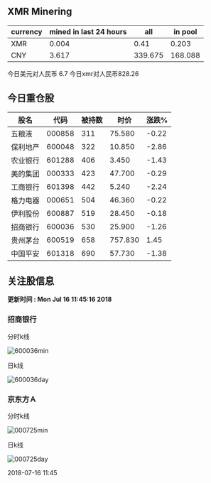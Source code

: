 ## XMR Minering

|currency|mined in last 24 hours|all|in pool|
|---|---|---|---|
|XMR|0.004|0.41|0.203|
|CNY|3.617|339.675|168.088|

今日美元对人民币 6.7	今日xmr对人民币828.26


## 今日重仓股 

|股名|代码|被持数|时价|涨跌%|
|---|---|---|---|---|
|五粮液|000858|311|75.580|-0.22|
|保利地产|600048|322|10.850|-2.86|
|农业银行|601288|406|3.450|-1.43|
|美的集团|000333|423|47.700|-0.29|
|工商银行|601398|442|5.240|-2.24|
|格力电器|000651|504|46.360|-0.22|
|伊利股份|600887|519|28.450|-0.18|
|招商银行|600036|530|25.900|-1.26|
|贵州茅台|600519|658|757.830|1.45|
|中国平安|601318|690|57.730|-1.38|

## 关注股信息
**更新时间 : Mon Jul 16 11:45:16 2018**
### 招商银行 
分时k线

![600036min](http://image.sinajs.cn/newchart/min/n/sh600036.gif)

日k线

![600036day](http://image.sinajs.cn/newchart/daily/n/sh600036.gif)

### 京东方Ａ 
分时k线

![000725min](http://image.sinajs.cn/newchart/min/n/sz000725.gif)

日k线

![000725day](http://image.sinajs.cn/newchart/daily/n/sz000725.gif)

2018-07-16 11:45